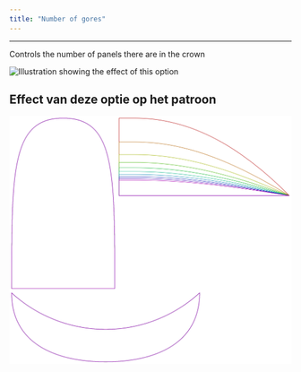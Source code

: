 ```yaml
---
title: "Number of gores"
---
```


---

Controls the number of panels there are in the crown

![Illustration showing the effect of this option](gores.svg)

## Effect van deze optie op het patroon

![This image shows the effect of this option by superimposing several variants that have a different value for this option](holmes_gores_sample.svg "Effect of this option on the pattern")
